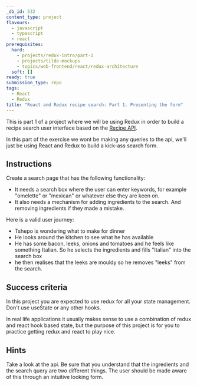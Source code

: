 ```yaml
---
_db_id: 532
content_type: project
flavours:
  - javascript
  - typescript
  - react
prerequisites:
  hard:
    - projects/redux-intro/part-1
    - projects/tilde-mockups
    - topics/web-frontend/react/redux-architecture
  soft: []
ready: true
submission_type: repo
tags:
  - React
  - Redux
title: "React and Redux recipe search: Part 1. Presenting the form"
---
```


This is part 1 of a project where we will be using Redux in order to build a recipe search user interface based on the [Recipe API](https://developer.edamam.com/edamam-recipe-api).

In this part of the exercise we wont be making any queries to the api, we'll just be using React and Redux to build a kick-ass search form.

## Instructions

Create a search page that has the following functionality:

- It needs a search box where the user can enter keywords, for example "omelette" or "mexican" or whatever else they are keen on.
- It also needs a mechanism for adding ingredients to the search. And removing ingredients if they made a mistake.

Here is a valid user journey:

- Tshepo is wondering what to make for dinner
- He looks around the kitchen to see what he has available
- He has some bacon, leeks, onions and tomatoes and he feels like something Italian. So he selects the ingredients and fills "Italian" into the search box
- he then realises that the leeks are mouldy so he removes "leeks" from the search.

## Success criteria

In this project you are expected to use redux for all your state management. Don't use useState or any other hooks.

In real life applications it usually makes sense to use a combination of redux and react hook based state, but the purpose of this project is for you to practice getting redux and react to play nice.

## Hints

Take a look at the api. Be sure that you understand that the ingredients and the search query are two different things. The user should be made aware of this through an intuitive looking form.

